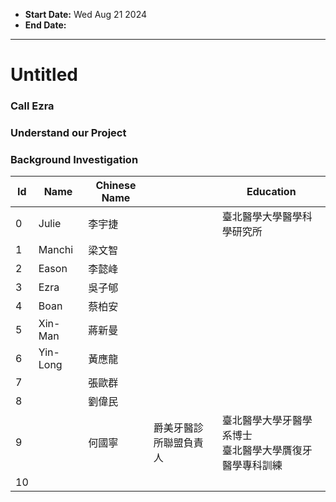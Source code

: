 - **Start Date:** Wed Aug 21 2024
- **End Date:**  
---
# Untitled


### Call Ezra

### Understand our Project

### Background Investigation
|Id|Name|Chinese Name||Education|
|-|-|-|-|-|
|0|Julie|李宇捷||臺北醫學大學醫學科學研究所|
|1|Manchi|梁文智|
|2|Eason|李懿峰|
|3|Ezra|吳子郇|
|4|Boan|蔡柏安|
|5|Xin-Man|蔣新曼|
|6|Yin-Long|黃應龍|
|7||張歐群|
|8||劉偉民|
|9||何國寧|爵美牙醫診所聯盟負責人|臺北醫學大學牙醫學系博士<br>臺北醫學大學贋復牙醫學專科訓練|
|10|
